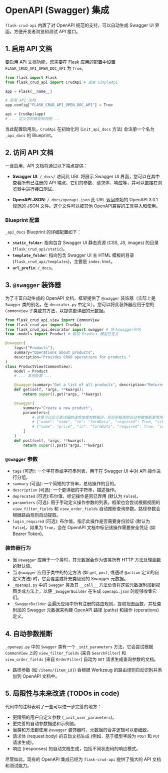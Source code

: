 # OpenAPI (Swagger) 集成

`flask-crud-api` 内置了对 OpenAPI 规范的支持，可以自动生成 Swagger UI 界面，方便开发者浏览和测试 API 接口。

## 1. 启用 API 文档

要启用 API 文档功能，您需要在 Flask 应用的配置中设置 `FLASK_CRUD_API_OPEN_DOC_API` 为 `True`。

```python
from flask import Flask
from flask_crud_api import CrudApi # 或者 SimpleApi

app = Flask(__name__)

# 启用 API 文档
app.config["FLASK_CRUD_API_OPEN_DOC_API"] = True

api = CrudApi(app)
# ... 定义您的模型和视图 ...
```

当此配置启用后，`CrudApi` 在初始化时 (`init_api_docs` 方法) 会注册一个名为 `_api_docs` 的 Blueprint。

## 2. 访问 API 文档

一旦启用，API 文档将通过以下端点提供：

-   **Swagger UI**: `/_docs/`
    访问此 URL 将展示 Swagger UI 界面，您可以在其中查看所有已注册的 API 端点、它们的参数、请求体、响应等，并可以直接在浏览器中进行接口测试。

-   **OpenAPI JSON**: `/_docs/openapi.json`
    此 URL 返回原始的 OpenAPI 3.0.1 规范的 JSON 文件。这个文件可以被其他 OpenAPI兼容的工具导入和使用。

### Blueprint 配置

`_api_docs` Blueprint 的详细配置如下：

-   **`static_folder`**: 指向包含 Swagger UI 静态资源 (CSS, JS, images) 的目录 (`flask_crud_api/static`)。
-   **`template_folder`**: 指向包含 Swagger UI 主 HTML 模板的目录 (`flask_crud_api/templates`)，主要是 `index.html`。
-   **`url_prefix`**: `/_docs`。

## 3. `@swagger` 装饰器

为了丰富自动生成的 OpenAPI 文档，框架提供了 `@swagger` 装饰器（实际上是 `Swagger` 类的别名，在 `decorator.py` 中定义）。您可以将此装饰器应用于您的 `CommonView` 子类或其方法，以提供更详细的元数据。

```python
from flask_crud_api.view import CommonView
from flask_crud_api import CrudApi
from flask_crud_api.decorator import swagger # 导入swagger别名
from .models import Product # 假设 Product 模型已定义

@swagger(
    tags=["Products"], 
    summary="Operations about products", 
    description="Provides CRUD operations for products."
)
class ProductView(CommonView):
    model = Product
    # ... 其他配置 ...

    @swagger(summary="Get a list of all products", description="Returns a paginated list of products.")
    def get(self, *args, **kwargs):
        return super().get(*args, **kwargs)

    @swagger(
        summary="Create a new product",
        parameters=[
            # 这里可以定义更详细的请求体或参数描述，但目前框架的自动参数推断更常用
            # {"name": "name", "in": "formData", "required": True, "schema": {"type": "string"}},
            # {"name": "price", "in": "formData", "required": True, "schema": {"type": "number"}}
        ]
    )
    def post(self, *args, **kwargs):
        return super().post(*args, **kwargs)
```

### `@swagger` 参数

-   `tags` (可选): 一个字符串或字符串列表，用于在 Swagger UI 中对 API 操作进行分组。
-   `summary` (可选): 一个简短的字符串，总结操作的目的。
-   `description` (可选): 一个更详细的字符串，描述操作。
-   `deprecated` (可选):布尔值，标记操作是否已弃用 (默认为 `False`)。
-   `parameters` (可选): 用于手动定义操作参数的列表。框架也会尝试根据视图的 `view_filter_fields` 和 `view_order_fields` 自动推断查询参数。路径参数会根据路由规则自动提取。
-   `login_required` (可选): 布尔值，指示此操作是否需要身份验证 (默认为 `False`)。如果为 `True`，会在 OpenAPI 文档中标记该操作需要安全凭证 (如 Bearer Token)。

### 装饰器行为

-   当 `@swagger` 应用于一个类时，其元数据会作为该类所有 HTTP 方法处理函数的默认值。
-   当 `@swagger` 应用于类中的特定方法 (如 `get`, `post`, 或通过 `@action` 定义的自定义方法) 时，它会覆盖或补充类级别的 Swagger 元数据。
-   `_openapi.py` 中的 `Swagger` 类及其 `__call__` 方法负责将这些元数据附加到视图类或方法上，以便 `_SwaggerBuilder` 在生成 `openapi.json` 时能够收集它们。
-   `_SwaggerBuilder` 会遍历应用中所有注册的路由规则，提取视图函数，并检查附加的 Swagger 元数据来构建 OpenAPI 路径 (paths) 和操作 (operations) 定义。

## 4. 自动参数推断

`_openapi.py` 中的 `Swagger` 类有一个 `_init_parameters` 方法，它会尝试根据 `CommonView` 上的 `view_filter_fields` (来自 `SearchFilter`) 和 `view_order_fields` (来自 `OrderFilter`) 自动为 `GET` 请求生成查询参数的文档。

-   路径参数 (如 `/items/{item_id}`) 会根据 Werkzeug 的路由规则自动识别并添加到 OpenAPI 文档中。

## 5. 局限性与未来改进 (TODOs in code)

代码中的注释表明了一些可以进一步完善的地方：

-   更精细的用户自定义参数 (`_init_user_parameters`)。
-   更完善的自动参数描述和示例值。
-   当类和方法都使用 `@swagger` 装饰器时，元数据的合并逻辑可以更细致。
-   请求体 (request body) 的自动文档生成 (例如，基于模型字段为 `POST` 和 `PUT` 请求生成)。
-   响应 (responses) 的自动文档生成，包括不同状态码的响应模式。

尽管如此，现有的 OpenAPI 集成已经为 `flask-crud-api` 提供了强大的 API 文档和测试能力。